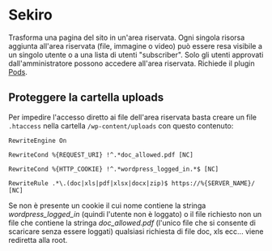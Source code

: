 # Sekiro

Trasforma una pagina del sito in un'area riservata. Ogni singola risorsa aggiunta all'area riservata (file, immagine o video) può essere resa visibile a un singolo utente o a una lista di utenti "subscriber". Solo gli utenti approvati dall'amministratore possono accedere all'area riservata. Richiede il plugin <a href="https://pods.io">Pods</a>.

## Proteggere la cartella uploads

Per impedire l'accesso diretto ai file dell'area riservata basta creare un file `.htaccess` nella cartella `/wp-content/uploads` con questo contenuto:

```
RewriteEngine On

RewriteCond %{REQUEST_URI} !^.*doc_allowed.pdf [NC] 

RewriteCond %{HTTP_COOKIE} !^.*wordpress_logged_in.*$ [NC]

RewriteRule .*\.(doc|xls|pdf|xlsx|docx|zip)$ https://%{SERVER_NAME}/ [NC]
```

Se non è presente un cookie il cui nome contiene la stringa *wordpress_logged_in* (quindi l'utente non è loggato) o il file richiesto non un file che contiene la stringa *doc_allowed.pdf* (l'unico file che si consente di scaricare senza essere loggati) qualsiasi richiesta di file doc, xls ecc... viene rediretta alla root.





